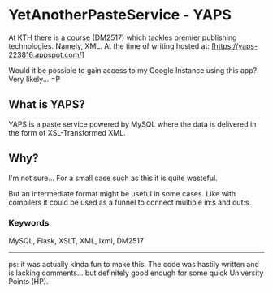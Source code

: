 # YetAnotherPasteService - YAPS
At KTH there is a course (DM2517) which tackles premier publishing technologies. Namely, XML.
At the time of writing hosted at: [https://yaps-223816.appspot.com/]

Would it be possible to gain access to my Google Instance using this app? Very likely... =P

## What is YAPS?
YAPS is a paste service powered by MySQL where the data is delivered in the form of XSL-Transformed XML.

## Why?
I'm not sure... For a small case such as this it is quite wasteful.

But an intermediate format might be useful in some cases. Like with compilers it could be used as a funnel to connect multiple in:s and out:s.

### Keywords
MySQL, Flask, XSLT, XML, lxml, DM2517

___

ps: it was actually kinda fun to make this. The code was hastily written and is lacking comments... but definitely good enough for some quick University Points (HP).
